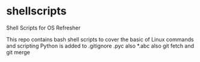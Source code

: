 # shellscripts
Shell Scripts for OS Refresher

This repo contains bash shell scripts to cover the basic of Linux commands and scripting
Python is added to .gitignore
.pyc also
*.abc also
git fetch and git merge

